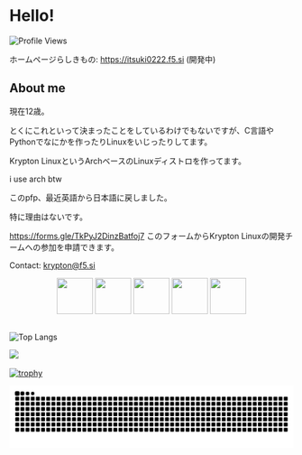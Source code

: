# Hello!

![Profile Views](https://komarev.com/ghpvc/?username=Itsuki0222&color=blue)

ホームページらしきもの: https://itsuki0222.f5.si (開発中)

## About me
現在12歳。

とくにこれといって決まったことをしているわけでもないですが、C言語やPythonでなにかを作ったりLinuxをいじったりしてます。

Krypton LinuxというArchベースのLinuxディストロを作ってます。

i use arch btw

このpfp、最近英語から日本語に戻しました。

特に理由はないです。

https://forms.gle/TkPyJ2DinzBatfoj7
このフォームからKrypton Linuxの開発チームへの参加を申請できます。

Contact: krypton@f5.si

<div align="center">
    <img src="https://cdn.jsdelivr.net/npm/@programming-languages-logos/c@0.0.3/c.svg" width=64px height=64px>
    <img src="https://cdn.jsdelivr.net/npm/programming-languages-logos@0.0.3/src/cpp/cpp.svg" width=64px height=64px>
    <img src="https://cdn.jsdelivr.net/npm/@programming-languages-logos/python@0.0.0/python.svg" width=64px height=64px>
    <img src="https://cdn.jsdelivr.net/npm/programming-languages-logos/src/javascript/javascript.png" height=64px width=64px>
    <img src="https://cdn.jsdelivr.net/npm/programming-languages-logos@0.0.3/src/html/html.svg" width=64px height=64px>
</div>

## 

<img alt="Top Langs" height="150px" src="https://github-readme-stats.vercel.app/api/top-langs/?username=Itsuki0222&layout=compact&count_private=true&show_icons=true&theme=tokyonight" />

![](https://github-profile-summary-cards.vercel.app/api/cards/profile-details?username=Itsuki0222&theme=2077)

[![trophy](https://github-profile-trophy.vercel.app/?username=Itsuki0222&theme=onedark)](https://github-profile-trophy.vercel.app/?username=ryo-ma&theme=tokyonight)

<picture>
  <source media="(prefers-color-scheme: dark)" srcset="https://raw.githubusercontent.com/Itsuki0222/Itsuki0222/master/img/snake-dark.svg">
  <source media="(prefers-color-scheme: light)" srcset="https://raw.githubusercontent.com/Itsuki0222/Itsuki0222/master/img/snake.svg">
  <img alt="github contribution grid snake animation" src="https://raw.githubusercontent.com/Itsuki0222/Itsuki0222/master/img/snake.svg">
</picture>
